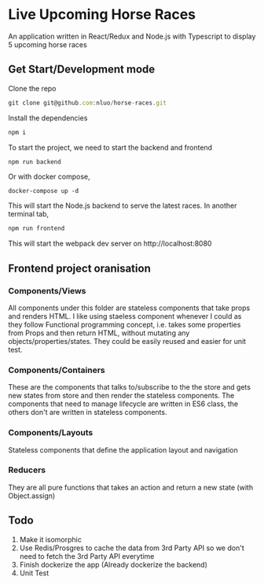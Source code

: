 # Live Upcoming Horse Races
An application written in React/Redux and Node.js with Typescript to display 5 upcoming horse races

## Get Start/Development mode

Clone the repo

```javascript
git clone git@github.com:nluo/horse-races.git
```
Install the dependencies

```javascript
npm i
```

To start the project, we need to start the backend and frontend

```javascript
npm run backend
```
Or with docker compose,
```code
docker-compose up -d

```
This will start the Node.js backend to serve the latest races. In another terminal tab,

```javascript
npm run frontend
```

This will start the webpack dev server on http://localhost:8080

## Frontend project oranisation

### Components/Views

All components under this folder are stateless components that take props and renders HTML. I like using staeless component whenever I could as they follow Functional programming concept, i.e. takes some properties from Props and then return HTML, without mutating any objects/properties/states. They could be easily reused and easier for unit test.

### Components/Containers
These are the components that talks to/subscribe to the the store and gets new states from store and then render the stateless components. The components that need to manage lifecycle are written in ES6 class, the others don't are written in stateless components.

### Components/Layouts
Stateless components that define the application layout and navigation

### Reducers
They are all pure functions that takes an action and return a new state (with Object.assign)


## Todo

1. Make it isomorphic 
2. Use Redis/Prosgres to cache the data from 3rd Party API so we don't need to fetch the 3rd Party API everytime
3. Finish dockerize the app (Already dockerize the backend)
4. Unit Test

